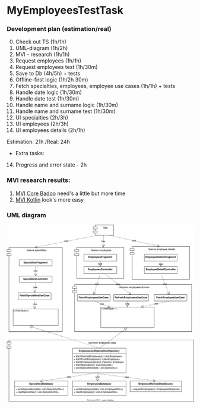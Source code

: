 # MyEmployeesTestTask

### Development plan (estimation/real)
0000. Check out TS (1h/1h)
0001. UML-diagram (1h/2h)
0002. MVI - research (1h/1h)
0003. Request employees (1h/1h)
0004. Request employees test (1h/30m)
0005. Save to Db (4h/5h) + tests
0006. Offline-first logic (1h/2h 30m)
0007. Fetch specialties, employees, employee use cases (1h/1h) + tests
0008. Handle date logic (1h/30m)
0009. Handle date test (1h/30m)
0010. Handle name and surname logic (1h/30m)
0011. Handle name and surname test (1h/30m)
0012. UI specialties (2h/3h)
0013. UI employees (2h/3h)
0014. UI employees details (2h/1h)

Estimation: 21h /Real: 24h

 + Extra tasks:
0014. Progress and error state - 2h

### MVI research results:
1. [MVI Core Badoo](https://github.com/badoo/MVICore) need's a little but more time
2. [MVI Kotlin](https://github.com/arkivanov/MVIKotlin) look's more easy

### UML diagram
<img src="./EmployeesUMLDiagram.svg">
